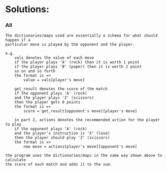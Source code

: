 # Solutions:

### All

    The dictionaries/maps used are essentially a schema for what should happen if a
    particular move is played by the opponent and the player.

    e.g.
        vals denotes the value of each move
        if the player plays 'A' (rock) then it is worth 1 point
        if the player plays 'B' (paper) then it is worth 2 point
        so on and so forth
        the format is =>
            value = vals[player's move]

        get_result denotes the score of the match
        if the opponent plays 'A' (rock)
        and the player plays 'Z' (scissors)
        then the player gets 0 points
        the format is =>
            score = get_result[opponent's move][player's move]

        in part 2, actions denotes the recommended action for the player to play
        if the opponent plays 'A' (rock)
        and the player's instruction is 'X' (lose)
        then the player should play 'Z' (scissors)
        the format is =>
            new move = actions[player's move][opponent's move]

    the program uses the dictionaries/maps in the same way shown above to calculate
    the score of each match and adds it to the sum.
